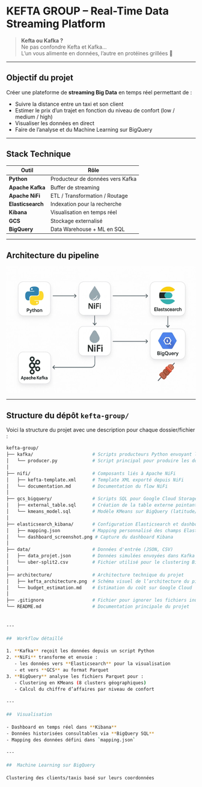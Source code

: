 #  KEFTA GROUP – Real-Time Data Streaming Platform

> **Kefta ou Kafka ?**  
>  Ne pas confondre Kefta et Kafka...  
> L’un vous alimente en données, l’autre en protéines grillées 🍢

---

##  Objectif du projet

Créer une plateforme de **streaming Big Data** en temps réel permettant de :
- Suivre la distance entre un taxi et son client
- Estimer le prix d’un trajet en fonction du niveau de confort (low / medium / high)
- Visualiser les données en direct
- Faire de l’analyse et du Machine Learning sur BigQuery

---

##  Stack Technique

| Outil           | Rôle |
|------------------|------|
| **Python**       | Producteur de données vers Kafka |
| **Apache Kafka** | Buffer de streaming |
| **Apache NiFi**  | ETL / Transformation / Routage |
| **Elasticsearch**| Indexation pour la recherche |
| **Kibana**       | Visualisation en temps réel |
| **GCS**          | Stockage externalisé |
| **BigQuery**     | Data Warehouse + ML en SQL |

---

##  Architecture du pipeline

![Architecture](architecture/kefta_architecture.jpg)

---

##  Structure du dépôt `kefta-group/`

Voici la structure du projet avec une description pour chaque dossier/fichier :

```bash
kefta-group/
├── kafka/                      # Scripts producteurs Python envoyant les données à Kafka
│   └── producer.py             # Script principal pour produire les données
│
├── nifi/                       # Composants liés à Apache NiFi
│   ├── kefta-template.xml      # Template XML exporté depuis NiFi
│   └── documentation.md        # Documentation du flow NiFi
│
├── gcs_bigquery/               # Scripts SQL pour Google Cloud Storage et BigQuery ML
│   ├── external_table.sql      # Création de la table externe pointant sur GCS
│   └── kmeans_model.sql        # Modèle KMeans sur BigQuery (latitude/longitude)
│
├── elasticsearch_kibana/       # Configuration Elasticsearch et dashboards Kibana
│   ├── mapping.json            # Mapping personnalisé des champs Elasticsearch
│   └── dashboard_screenshot.png # Capture du dashboard Kibana
│
├── data/                       # Données d'entrée (JSON, CSV)
│   ├── data_projet.json        # Données simulées envoyées dans Kafka
│   └── uber-split2.csv         # Fichier utilisé pour le clustering BigQuery
│
├── architecture/               # Architecture technique du projet
│   ├── kefta_architecture.png  # Schéma visuel de l’architecture du pipeline
│   └── budget_estimation.md    # Estimation du coût sur Google Cloud
│
├── .gitignore                  # Fichier pour ignorer les fichiers inutiles au versionnage
└── README.md                   # Documentation principale du projet


---

##  Workflow détaillé

1. **Kafka** reçoit les données depuis un script Python
2. **NiFi** transforme et envoie :
   - les données vers **Elasticsearch** pour la visualisation
   - et vers **GCS** au format Parquet
3. **BigQuery** analyse les fichiers Parquet pour :
   - Clustering en KMeans (8 clusters géographiques)
   - Calcul du chiffre d’affaires par niveau de confort

---

##  Visualisation

- Dashboard en temps réel dans **Kibana**
- Données historisées consultables via **BigQuery SQL**
- Mapping des données défini dans `mapping.json`

---

##  Machine Learning sur BigQuery

Clustering des clients/taxis basé sur leurs coordonnées 